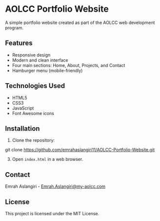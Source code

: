 # AOLCC Portfolio Website

A simple portfolio website created as part of the AOLCC web development program.

## Features

- Responsive design
- Modern and clean interface
- Four main sections: Home, About, Projects, and Contact
- Hamburger menu (mobile-friendly)

## Technologies Used

- HTML5
- CSS3
- JavaScript
- Font Awesome icons

## Installation

1. Clone the repository:

git clone https://github.com/emrahaslangiri11/AOLCC-Portfolio-Website.git


3. Open `index.html` in a web browser.

## Contact

Emrah Aslangiri - [Emrah.Aslangiri@my-aolcc.com](mailto:Emrah.Aslangiri@my-aolcc.com)

## License

This project is licensed under the MIT License.
